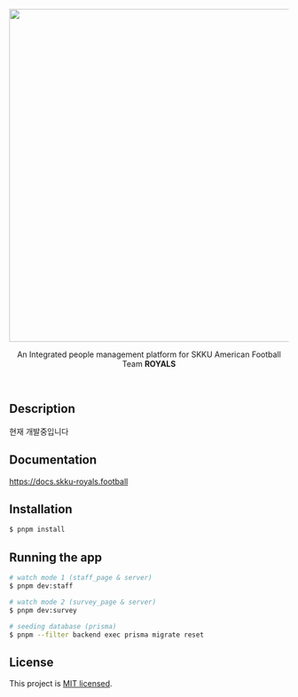 <br/><br/>
<p align="center">
  <a href="https://docs.skku-royals.football"><img src="https://github.com/jspark2000/skku-royals/assets/102132161/ff34bf1e-bc04-4c0d-b1e1-0119d24944b3" / width=600></a>
</p>
<p align="center"> An Integrated people management platform for SKKU American Football Team <strong>ROYALS</strong></p> 

<br/>

## Description

현재 개발중입니다 <br/>

## Documentation
https://docs.skku-royals.football <br/>

## Installation

```bash
$ pnpm install
```

## Running the app

```bash
# watch mode 1 (staff_page & server)
$ pnpm dev:staff

# watch mode 2 (survey_page & server)
$ pnpm dev:survey

# seeding database (prisma)
$ pnpm --filter backend exec prisma migrate reset
```

## License

This project is [MIT licensed](LICENSE).
